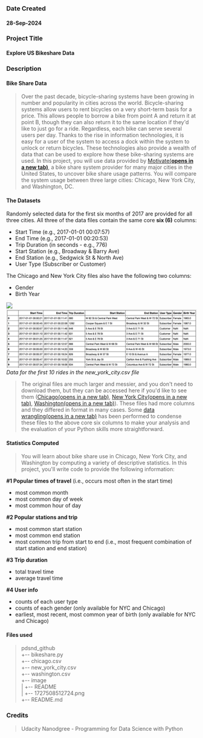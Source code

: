 ### Date Created
#### 28-Sep-2024

### Project Title
#### Explore US Bikeshare Data

### Description
#### **Bike Share Data**
> Over the past decade, bicycle-sharing systems have been growing in number and popularity in cities across the world. Bicycle-sharing systems allow users to rent bicycles on a very short-term basis for a price. This allows people to borrow a bike from point A and return it at point B, though they can also return it to the same location if they'd like to just go for a ride. Regardless, each bike can serve several users per day.
> Thanks to the rise in information technologies, it is easy for a user of the system to access a dock within the system to unlock or return bicycles. These technologies also provide a wealth of data that can be used to explore how these bike-sharing systems are used.
> In this project, you will use data provided by [Motivate(**opens in a new tab)**](https://www.motivateco.com/), a bike share system provider for many major cities in the United States, to uncover bike share usage patterns. You will compare the system usage between three large cities: Chicago, New York City, and Washington, DC.

#### **The Datasets**
Randomly selected data for the first six months of 2017 are provided for all three cities. All three of the data files contain the same core **six (6)** columns:
* Start Time (e.g., 2017-01-01 00:07:57)
* End Time (e.g., 2017-01-01 00:20:53)
* Trip Duration (in seconds - e.g., 776)
* Start Station (e.g., Broadway & Barry Ave)
* End Station (e.g., Sedgwick St & North Ave)
* User Type (Subscriber or Customer)

The Chicago and New York City files also have the following two columns:
* Gender
* Birth Year

![](blob:vscode-webview://17siqnlam0fu6diptptkorp788ilcvsdk9pt0fq8voe9e4g3dlbd/c2665ee7-1f68-499a-9c56-277869f1421d)![1727508512724](image/ReadMe/1727508512724.png)
*Data for the first 10 rides in the new_york_city.csv file*

> The original files are much larger and messier, and you don't need to download them, but they can be accessed here if you'd like to see them ([Chicago(opens in a new tab)](https://www.divvybikes.com/system-data), [New York City(opens in a new tab)](https://www.citibikenyc.com/system-data), [Washington(opens in a new tab)](https://www.capitalbikeshare.com/system-data)). These files had more columns and they differed in format in many cases. Some [data wrangling(opens in a new tab)](https://en.wikipedia.org/wiki/Data_wrangling) has been performed to condense these files to the above core six columns to make your analysis and the evaluation of your Python skills more straightforward.

#### Statistics Computed
> You will learn about bike share use in Chicago, New York City, and Washington by computing a variety of descriptive statistics. In this project, you'll write code to provide the following information:

**#1 Popular times of travel** (i.e., occurs most often in the start time)
- most common month
- most common day of week
- most common hour of day

**#2 Popular stations and trip**
- most common start station
- most common end station
- most common trip from start to end (i.e., most frequent combination of start station and end station)

**#3 Trip duration**
- total travel time
- average travel time

**#4 User info**
- counts of each user type
- counts of each gender (only available for NYC and Chicago)
- earliest, most recent, most common year of birth (only available for NYC and Chicago)

#### Files used
> pdsnd_github\
> +-- bikeshare.py\
> +-- chicago.csv\
> +-- new_york_city.csv\
> +-- washington.csv\
> +-- image\
> |     +-- README\
> |         +-- 1727508512724.png\
>+-- README.md

### Credits
> Udacity Nanodgree - Programming for Data Science with Python